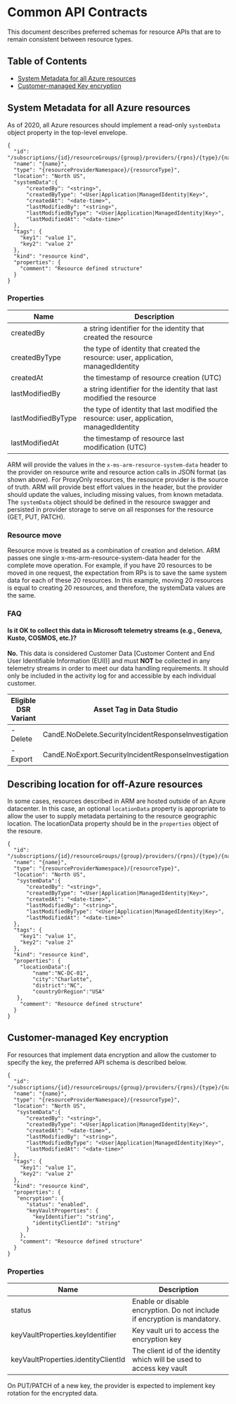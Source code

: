 # Common API Contracts
This document describes preferred schemas for resource APIs that are to remain consistent between resource types. 

## Table of Contents ##
- [System Metadata for all Azure resources](#system-metadata-for-all-azure-resources ) </br>
- [Customer-managed Key encryption](#customer-managed-key-encryption)

## System Metadata for all Azure resources ##
As of 2020, all Azure resources should implement a read-only `systemData` object property in the top-level envelope. 

```
{
  "id": "/subscriptions/{id}/resourceGroups/{group}/providers/{rpns}/{type}/{name}",
  "name": "{name}",
  "type": "{resourceProviderNamespace}/{resourceType}",
  "location": "North US",
  "systemData":{
      "createdBy": "<string>",
      "createdByType": "<User|Application|ManagedIdentity|Key>",
      "createdAt": "<date-time>",
      "lastModifiedBy": "<string>",
      "lastModifiedByType": "<User|Application|ManagedIdentity|Key>",
      "lastModifiedAt": "<date-time>"
  },
  "tags": {
    "key1": "value 1",
    "key2": "value 2"
  },
  "kind": "resource kind",
  "properties": {
    "comment": "Resource defined structure"
  }
}
```
### Properties ###
| Name  | Description |
| ------------- | ------------- |
| createdBy | a string identifier for the identity that created the resource  |
| createdByType | the type of identity that created the resource: user, application, managedIdentity|
| createdAt | the timestamp of resource creation (UTC) |
| lastModifiedBy | a string identifier for the identity that last modified the resource |
| lastModifiedByType | the type of identity that last modified the resource: user, application, managedIdentity|
| lastModifiedAt | the timestamp of resource last modification (UTC) |


ARM will provide the values in the `x-ms-arm-resource-system-data` header to the provider on resource write and resource action calls in JSON format (as shown above). For ProxyOnly resources, the resource provider is the source of truth. ARM will provide best effort values in the header, but the provider should update the values, including missing values, from known metadata. The `systemData` object should be defined in the resource swagger and persisted in provider storage to serve on all responses for the resource (GET, PUT, PATCH).

### Resource move ###
Resource move is treated as a combination of creation and deletion. ARM passes one single x-ms-arm-resource-system-data header for the complete move operation. For example, if you have 20 resources to be moved in one request, the expectation from RPs is to save the same system data for each of these 20 resources. In this example,  moving 20 resources is equal to creating 20 resources, and therefore, the systemData values are the same.   

### FAQ ###
#### Is it OK to collect this data in Microsoft telemetry streams (e.g., Geneva, Kusto, COSMOS, etc.)? ####
**No.** This data is considered Customer Data [Customer Content and End User Identifiable Information (EUII)] and must **NOT** be collected in any telemetry streams in order to meet our data handling requirements. It should only be included in the activity log for and accessible by each individual customer.

| Eligible DSR Variant | Asset Tag in Data Studio |
| ------------- | ------------- |
| - Delete | CandE.NoDelete.SecurityIncidentResponseInvestigation | 
| - Export | CandE.NoExport.SecurityIncidentResponseInvestigation |

## Describing location for off-Azure resources ##
In some cases, resources described in ARM are hosted outside of an Azure datacenter. In this case, an optional `locationData` property is appropriate to allow the user to supply metadata pertaining to the resource geographic location. The locationData property should be in the `properties` object of the resoure.

```
{
  "id": "/subscriptions/{id}/resourceGroups/{group}/providers/{rpns}/{type}/{name}",
  "name": "{name}",
  "type": "{resourceProviderNamespace}/{resourceType}",
  "location": "North US",
   "systemData":{
      "createdBy": "<string>",
      "createdByType": "<User|Application|ManagedIdentity|Key>",
      "createdAt": "<date-time>",
      "lastModifiedBy": "<string>",
      "lastModifiedByType": "<User|Application|ManagedIdentity|Key>",
      "lastModifiedAt": "<date-time>"
  },
  "tags": {
    "key1": "value 1",
    "key2": "value 2"
  },
  "kind": "resource kind",
  "properties": {
    "locationData":{
        "name":"NC-DC-01",
        "city":"Charlotte",
        "district":"NC",
        "countryOrRegion":"USA"
   },
    "comment": "Resource defined structure"
  }
}
```

## Customer-managed Key encryption ##
For resources that implement data encryption and allow the customer to specify the key, the preferred API schema is described below. 

```
{
  "id": "/subscriptions/{id}/resourceGroups/{group}/providers/{rpns}/{type}/{name}",
  "name": "{name}",
  "type": "{resourceProviderNamespace}/{resourceType}",
  "location": "North US",
   "systemData":{
      "createdBy": "<string>",
      "createdByType": "<User|Application|ManagedIdentity|Key>",
      "createdAt": "<date-time>",
      "lastModifiedBy": "<string>",
      "lastModifiedByType": "<User|Application|ManagedIdentity|Key>",
      "lastModifiedAt": "<date-time>"
  },
  "tags": {
    "key1": "value 1",
    "key2": "value 2"
  },
  "kind": "resource kind",
  "properties": {
   "encryption": {
      "status": "enabled",
      "keyVaultProperties": {
        "keyIdentifier": "string",
        "identityClientId": "string"
      }
    },
    "comment": "Resource defined structure"
  }
}
```

### Properties ###
| Name  | Description |
| ------------- | ------------- |
| status  | Enable or disable encryption. Do not include if encryption is mandatory. |
| keyVaultProperties.keyIdentifier  | Key vault uri to access the encryption key  |
| keyVaultProperties.identityClientId | The client id of the identity which will be used to access key vault  |

On PUT/PATCH of a new key, the provider is expected to implement key rotation for the encrypted data. 
